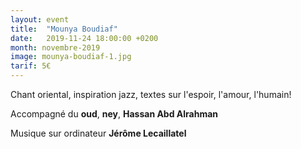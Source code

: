 ```yaml
---
layout: event
title:  "Mounya Boudiaf"
date:   2019-11-24 18:00:00 +0200
month: novembre-2019
image: mounya-boudiaf-1.jpg
tarif: 5€
---
```


Chant oriental, inspiration jazz, textes sur l'espoir, l'amour, l'humain!

Accompagné du **oud**, **ney**, **Hassan Abd Alrahman**

Musique sur ordinateur **Jérôme Lecaillatel**
